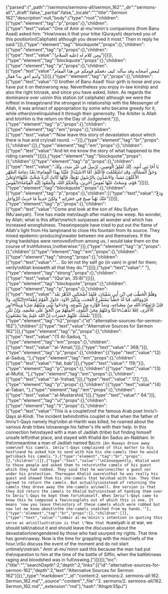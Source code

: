 {"parsed":{"_path":"/sermons/sermons-all/sermon_162","_dir":"sermons-all","_draft":false,"_partial":false,"_locale":"","title":"Sermon 162","description":null,"body":{"type":"root","children":[{"type":"element","tag":"p","props":{},"children":[{"type":"text","value":"One of Amir al-mu'minin's companions (from Banu Asad) asked him: \"How\nwas it that your tribe (Quraysh) deprived you of this position\n(Caliphate) although you deserved it most.\" Then in reply he said:"}]},{"type":"element","tag":"blockquote","props":{},"children":[{"type":"element","tag":"p","props":{},"children":[{"type":"text","value":"ومن كلام له (عليه السلام)"}]}]},{"type":"element","tag":"blockquote","props":{},"children":[{"type":"element","tag":"p","props":{},"children":[{"type":"text","value":"لبعض أصحابه وقد سأله: كيف دفعكم قومكم عن هذا المقام وأنتم أحق به؟ فقال"}]}]},{"type":"element","tag":"p","props":{},"children":[{"type":"text","value":"O brother of Banu Asad! Your girth is loose and you have put it on the\nwrong way. Nevertheless you enjoy in-law kinship and also the right to\nask, and since you have asked, listen. As regards the dominance over us\nin this station (of caliphate) although we were the loftiest in lineage\nand the strongest in relationship with the Messenger of Allah, it was an\nact of appropriation by some who became greedy for it, while others\nrelinquished it through their generosity. The Arbiter is Allah and to\nHim is the return on the Day of Judgement."}]},{"type":"element","tag":"p","props":{},"children":[{"type":"element","tag":"em","props":{},"children":[{"type":"text","value":"\"Now leave this story of devastation about which there is hue and cry\nall round. --"}]},{"type":"element","tag":"br","props":{},"children":[]},{"type":"element","tag":"em","props":{},"children":[{"type":"text","value":"And let me know the story of what happened to the riding camels\""}]}]},{"type":"element","tag":"blockquote","props":{},"children":[{"type":"element","tag":"p","props":{},"children":[{"type":"text","value":"يَا أَخَا بَنِي أَسَد، إنَّكَ لَقَلِقُ الْوَضِينِ، تُرْسِلُ فِي غَيْرِ سَدَد، وَلَكَ بَعْدُ ذِمَامَةُ الصِّهْرِ،\nوَحَقُّ الْمَسْأَلَةِ، وَقَدِ اسْتَعْلَمْتَ فَاعْلَمْ: أمَّا الاسْتِبْدادُ عَلَيْنَا بِهذَا الْمَقامِ وَنَحْنُ\nالاْعْلَوْنَ نَسَباً، وَالاشَدُّونَ بِالرَّسُولِ نَوْطاً، فَإنَّهَا كَانَتْ أَثَرَةً شَحَّتْ عَلَيْهَا نُفُوسُ\nقَوْم، وَسَخَتْ عَنْهَا نُفوسُ آخَرِينَ، وَالْحَكَمُ اللهُ، وَالْمَعْوَدُ إلَيْهِ الْقِيَامَةُ."}]}]},{"type":"element","tag":"blockquote","props":{},"children":[{"type":"element","tag":"p","props":{},"children":[{"type":"text","value":"وَدَعْ عَنْكَ نَهْباً صِيحَ فِي حَجَرَاتِهِ * وَلكِنْ حَدِيثاً مَا حَدِيثُ الرَّوَاحِلِ"}]}]},{"type":"element","tag":"p","props":{},"children":[{"type":"text","value":"Come and look at the son of Abu Sufyan (Mu'awiyah). Time has made me\nlaugh after making me weep. No wonder, by Allah; what is this affair\nwhich surpasses all wonder and which has increased wrongfulness. These\npeople have tried to put out the flame of Allah's light from His lamp\nand to close His fountain from its source. They mixed epidemic-producing\nwater between me and themselves. If the trying hardships were removed\nfrom among us, I would take them on the course of truthfulness,\notherwise:"}]},{"type":"element","tag":"p","props":{},"children":[{"type":"element","tag":"em","props":{},"children":[{"type":"element","tag":"strong","props":{},"children":[{"type":"text","value":"\"... So let not thy self go (in vain) in grief for them; verily\nAllah knoweth all that they do.\""}]}]},{"type":"text","value":" "},{"type":"element","tag":"strong","props":{},"children":[{"type":"text","value":"(Qur'an, 35:8)"}]}]},{"type":"element","tag":"blockquote","props":{},"children":[{"type":"element","tag":"p","props":{},"children":[{"type":"text","value":"وَهَلُمَّ الْخَطْبَ فِي ابْنِ أَبِي سُفْيَانَ، فَلَقَدْ أَضْحَكَنِي الدَّهْرُ بَعْدَ إبْكَائِهِ، وَلاَ\nغَرْوَوَاللهِ، فَيَا لَهُ خَطْباً يَسْتَفْرِغُ الْعَجَبَ، وَيُكْثِرُ الاَوَدَ، حَاوَلَ الْقَوْمُ إِطْفَاءَ نَورِ\nاللهِ مِنْ مِصْباحِهِ، وَسَدَّ فَوَّارِهِ مِنْ يَنْبُوعِهِ، وَجَدَحُوا بَيْنِي وَبَيْنَهُمْ شِرْباً وَبِيئاً،\nفَإنْ تَرْتَفِعْ عَنَّا وَعَنْهُمْ مِحَنُ الْبَلْوَى، أَحْمِلْهُمْ مِنَ الْحَقِّ عَلَى مَحْضِهِ، وَإنْ تَكُنِ\nالاُخْرَى، (فَلا تَذْهَبْ نَفْسُكَ عَلَيْهِمْ حَسَرات إنَّ اللهَ عَلِيمٌ بِمَا يَصْنَعُونَ)."}]}]},{"type":"element","tag":"h2","props":{"id":"alternative-sources-for-sermon-162"},"children":[{"type":"text","value":"Alternative Sources for Sermon 162"}]},{"type":"element","tag":"p","props":{},"children":[{"type":"text","value":"(1) Al-Saduq, "},{"type":"element","tag":"em","props":{},"children":[{"type":"text","value":"al-'Amali,"}]},{"type":"text","value":" 368;"}]},{"type":"element","tag":"p","props":{},"children":[{"type":"text","value":"(2) al-Saduq, "},{"type":"element","tag":"em","props":{},"children":[{"type":"text","value":"'Ilal, bab"}]},{"type":"text","value":" 119;"}]},{"type":"element","tag":"p","props":{},"children":[{"type":"text","value":"(3) al-Mufid, "},{"type":"element","tag":"em","props":{},"children":[{"type":"text","value":"al-'Irshad,"}]},{"type":"text","value":" 172;"}]},{"type":"element","tag":"p","props":{},"children":[{"type":"text","value":"(4) al-Tabari, "},{"type":"element","tag":"em","props":{},"children":[{"type":"text","value":"al-Mustarshid,"}]},{"type":"text","value":" 64."}]},{"type":"element","tag":"ul","props":{},"children":[{"type":"element","tag":"li","props":{},"children":[{"type":"text","value":"This is a couplet\nof the famous Arab poet Imriu'l-Qays al-Kindi. The incident behind\nthis couplet is that when the father of Imriu'l-Qays namely Hujr\nibn al-Harith was killed, he roamed about the various Arab tribes to\navenge his father's life with their help. In this connection he\nstayed with a man of Jadilah (tribe) but finding himself unsafe left\nthat place, and stayed with Khalid ibn Sadus an-Nabhani. In the\nmeantime a man of Jadilah named Ba`ith ibn Huways drove away some\nof his camels. Imriu'l-Qays complained of this matter to his host\nand he asked him to send with him his she-camels then he would get\nback his camels."},{"type":"element","tag":"br","props":{},"children":[]},{"type":"text","value":"\nConsequently, Khalid went to those people and asked them to return\nthe camels of his guest which they had robbed. They said that he was\nneither a guest nor under his protection. Thereupon Khalid swore\nthat he was really his guest and showed them his she-camels that he\nhad with him. They then agreed to return the camels. But actually\ninstead of returning the camels they drove away the she-camels as\nwell. One version is that they did return the camels to Khalid but\ninstead of handing them over to Imriu'l-Qays he kept them for\nhimself. When Imriu'l-Qays came to know this he composed a few\ncouplets out of which this is one. It means 'now you leave the\nstory of these camels which were robbed but now let me know about\nthe she-camels snatched from my hands.'"},{"type":"element","tag":"br","props":{},"children":[]},{"type":"text","value":"\nAmir al-mu'minin's intention in quoting this verse as an\nillustration is that \"Now that Mu`awiyah is at war, we should talk\nabout it and should leave the discussion about the devastation\nengendered by those who had usurped my rights. That time has gone\naway. Now is the time for grappling with the mischiefs of the hour.\nSo discuss the event of the moment and do not start untimely\nstrain.\" Amir al-mu'minin said this because the man had put the\nquestion to him at the time of the battle of Siffin, when the battle\nwas raging and bloodshed was in full\nswing.]"}]}]}],"toc":{"title":"","searchDepth":2,"depth":2,"links":[{"id":"alternative-sources-for-sermon-162","depth":2,"text":"Alternative Sources for Sermon 162"}]}},"_type":"markdown","_id":"content:2. sermons:2. sermons-all:162. Sermon_162.md","_source":"content","_file":"2. sermons/2. sermons-all/162. Sermon_162.md","_extension":"md"},"hash":"Ahqptr3SpJ"}